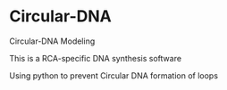# Circular-DNA
Circular-DNA Modeling

This is a RCA-specific DNA synthesis software

Using python to prevent Circular DNA  formation of loops
